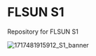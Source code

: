 # FLSUN S1
Repository for FLSUN S1

![1717481915912_S1_banner](https://github.com/Guilouz/Flsun-S1/assets/12702322/9e41a6b0-dbc6-4a94-a95f-e4d0dd13ed8c)

